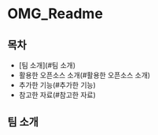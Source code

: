 # OMG_Readme

## 목차
  - [팀 소개](#팀 소개)
  - 활용한 오픈소스 소개(#활용한 오픈소스 소개)
  - 추가한 기능(#추가한 기능)
  - 참고한 자료(#참고한 자료)

## 팀 소개
